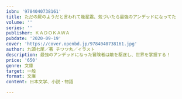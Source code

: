 ```yaml
---
isbn: '9784040738161'
title: ただの屍のようだと言われて幾星霜、気づいたら最強のアンデッドになってた
volume: ''
series: ''
publisher: ＫＡＤＯＫＡＷＡ
pubdate: '2020-09-19'
cover: 'https://cover.openbd.jp/9784040738161.jpg'
author: 九頭七尾／著 チワワ丸／イラスト
description: 最強のアンデッドになった冒険者は敵を駆逐し、世界を掌握する！
price: '650'
genre: 文庫
target: 一般
format: 文庫
content: 日本文学、小説・物語

---
```


